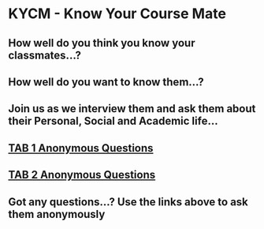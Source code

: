 # KYCM - Know Your Course Mate

<h2>How well do you think you know your classmates...?</h2>
<h2>How well do you want to know them...?</h2>
<h2>Join us as we interview them and ask them about their Personal, Social and Academic life...</h2>


<h2><a href="https://thexenon.github.io/KYCM/TAB1">TAB 1 Anonymous Questions</a></h2>
<h2><a href="https://thexenon.github.io/KYCM/TAB2">TAB 2 Anonymous Questions</a></h2>


<h2>Got any questions...? Use the links above to ask them anonymously</h2>

